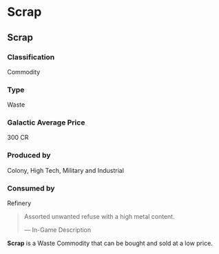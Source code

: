 # Scrap
## Scrap

		

### Classification

Commodity

### Type

Waste

### Galactic Average Price

300 CR

### Produced by

Colony, High Tech, Military and Industrial

### Consumed by

Refinery

> 
> 
> Assorted unwanted refuse with a high metal content.
> 
> 
> — In-Game Description
> 

**Scrap** is a Waste Commodity that can be bought and sold at a low price.